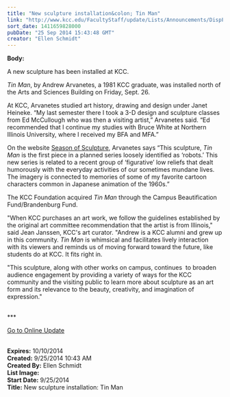 ```yaml
---
title: "​New sculpture installation&colon; Tin Man"
link: "http://www.kcc.edu/FacultyStaff/update/Lists/Announcements/DispForm.aspx?ID=1644"
sort_date: 1411659828000
pubDate: "25 Sep 2014 15:43:48 GMT"
creator: "Ellen Schmidt"
---
```


<div><b>Body:</b> <div class="ExternalClass4D1F644D5FC64D3685B33BE49803FE65"><p>A new sculpture has been installed at KCC.</p>
<p><em>Tin Man</em>, by Andrew Arvanetes, a 1981 KCC graduate, was installed north of the Arts and Sciences Building on Friday, Sept. 26.</p>
<p>At KCC, Arvanetes studied art history, drawing and design under Janet Heineke. “My last semester there I took a 3-D design and sculpture classes from Ed McCullough who was then a visiting artist,” Arvanetes said. “Ed recommended that I continue my studies with Bruce White at Northern Illinois University, where I received my BFA and MFA.”</p>
<p>On the website <a href="http://sarasotaseasonofsculpture.org/portfolio/tin-man/">Season of Sculpture</a>, Arvanetes says “This sculpture, <em>Tin Man</em> is the first piece in a planned series loosely identified as ‘robots.’ This new series is related to a recent group of ‘figurative’ low reliefs that dealt humorously with the everyday activities of our sometimes mundane lives. The imagery is connected to memories of some of my favorite cartoon characters common in Japanese animation of the 1960s.”</p>
<p>The KCC Foundation acquired <em>Tin Man</em> through the Campus Beautification Fund/Brandenburg Fund. </p>
<p>&quot;When KCC purchases an art work, we follow the guidelines established by the original art committee recommendation that the artist is from Illinois,&quot; said Jean Janssen, KCC's art curator. &quot;Andrew is a KCC alumni and grew up in this community. <em>Tin Man</em> is whimsical and facilitates lively interaction with its viewers and reminds us of moving forward toward the future, like students do at KCC. It fits right in.</p>
<p>&quot;This sculpture, along with other works on campus, continues  to broaden audience engagement by providing a variety of ways for the KCC community and the visiting public to learn more about sculpture as an art form and its relevance to the beauty, creativity, and imagination of expression.&quot;<br /><br /></p>
<p>***</p>
<p><a href="/update">Go to Online Update</a><br /><br /></p></div></div>
<div><b>Expires:</b> 10/10/2014</div>
<div><b>Created:</b> 9/25/2014 10:43 AM</div>
<div><b>Created By:</b> Ellen Schmidt</div>
<div><b>List Image:</b> <a href="http://www.kcc.edu/FacultyStaff/update/PublishingImages/Tin_Man_sculpture_at_KCC-web.jpg"></a></div>
<div><b>Start Date:</b> 9/25/2014</div>
<div><b>Title:</b> ​New sculpture installation: Tin Man</div>
